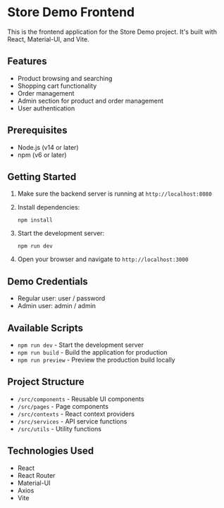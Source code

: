 # Store Demo Frontend

This is the frontend application for the Store Demo project. It's built with React, Material-UI, and Vite.

## Features

- Product browsing and searching
- Shopping cart functionality
- Order management
- Admin section for product and order management
- User authentication

## Prerequisites

- Node.js (v14 or later)
- npm (v6 or later)

## Getting Started

1. Make sure the backend server is running at `http://localhost:8080`

2. Install dependencies:
   ```
   npm install
   ```

3. Start the development server:
   ```
   npm run dev
   ```

4. Open your browser and navigate to `http://localhost:3000`

## Demo Credentials

- Regular user: user / password
- Admin user: admin / admin

## Available Scripts

- `npm run dev` - Start the development server
- `npm run build` - Build the application for production
- `npm run preview` - Preview the production build locally

## Project Structure

- `/src/components` - Reusable UI components
- `/src/pages` - Page components
- `/src/contexts` - React context providers
- `/src/services` - API service functions
- `/src/utils` - Utility functions

## Technologies Used

- React
- React Router
- Material-UI
- Axios
- Vite